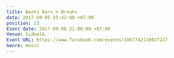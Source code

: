 ```yaml
---
title: Beats Bars n Breaks
date: 2017-09-05 15:42:00 +07:00
position: 13
Event date: 2017-09-08 21:00:00 +07:00
Venue: Sidwalk
Event URL: https://www.facebook.com/events/1067742110027247
Genre: music
---
```



